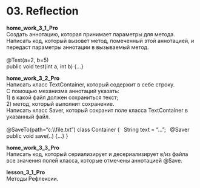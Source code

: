 <h1> 03. Reflection </h1>

<p>
<b> home_work_3_1_Pro </b><br>
Создать аннотацию, которая принимает параметры для метода. Написать код, который вызовет метод, помеченный этой аннотацией, и передаст параметры аннотации в вызываемый метод.<br> 
<br>
@Test(a=2, b=5) <br>
public void test(int a, int b) {…}
</p>

<p>
<b> home_work_3_2_Pro </b><br>
Написать класс TextContainer, который содержит в себе строку.<br> 
С помощью механизма аннотаций указать:<br>
1) в какой файл должен сохраниться текст;<br>
2) метод, который выполнит сохранение.<br> 
Написать класс Saver, который сохранит поле класса TextContainer в указанный файл.<br>
<br>
@SaveTo(path=“c:\\file.txt”)
class Container {
&ensp;String text = “…”;
&ensp;@Saver
&ensp;public void save(..) {…}
} 
</p>

<p>
<b> home_work_3_3_Pro </b><br>
Написать код, который сериализирует и десериализирует в/из файла все значения полей класса, которые отмечены аннотацией @Save.
</p>

<p>
<b> lesson_3_1_Pro </b><br>
Методы Рефлексии.
</p>
